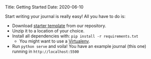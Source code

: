 Title: Getting Started
Date: 2020-06-10

Start writing your journal is really easy! All you have to do is:

* Download [starter template]() from our repository.
* Unzip it to a location of your choice.
* Install all dependencies with: `pip install -r requirements.txt` 
    * You might want to use a [Virtualenv](https://www.pythonforbeginners.com/basics/how-to-use-python-virtualenv/).
* Run `python serve` and voila! You have an example journal (this one) running in `http://localhost:5500`

